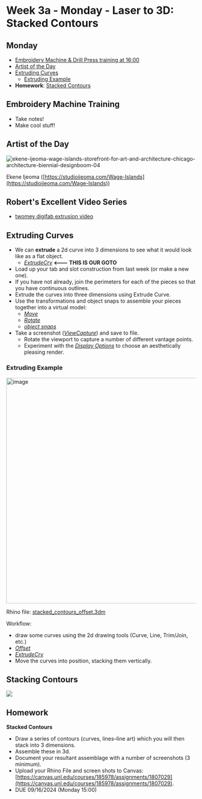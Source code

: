 # Week 3a - Monday - Laser to 3D: Stacked Contours

## Monday
- [Embroidery Machine & Drill Press training at 16:00](#embroidery-machine-training)
- [Artist of the Day](#artist-of-the-day)
- [Extruding Curves](#extruding-curves)
  - [Extruding Example](#extruding-example)
- **Homework**: [Stacked Contours](#homework)

## Embroidery Machine Training
- Take notes!
- Make cool stuff!

## Artist of the Day

![ekene-ijeoma-wage-islands-storefront-for-art-and-architecture-chicago-architecture-biennial-designboom-04](https://github.com/NovySan/unl-digifab/assets/5796142/7b0937cd-0e50-48d1-9e82-b0c03a2d820a)

Ekene Ijeoma ([https://studioijeoma.com/Wage-Islands](https://studioijeoma.com/Wage-Islands))

## Robert's Excellent Video Series
- [twomey digifab extrusion video](https://drive.google.com/file/d/1tPlTyQPVZB22oaNCzVrWpezLiZ3NIW1x/view?usp=sharing)

## Extruding Curves
- We can **extrude** a 2d curve into 3 dimensions to see what it would look like as a flat object. 
  - [_ExtrudeCrv_](https://docs.mcneel.com/rhino/7/help/en-us/index.htm#commands/extrudecrv.htm) **<--- THIS IS OUR GOTO**
- Load up your tab and slot construction from last week (or make a new one).
- If you have not already, join the perimeters for each of the pieces so that you have continuous outlines. 
- Extrude the curves into three dimensions using Extrude Curve.
- Use the transformations and object snaps to assemble your pieces together into a virtual model: 
  - [_Move_](https://docs.mcneel.com/rhino/7/help/en-us/commands/move.htm)
  - [_Rotate_](https://docs.mcneel.com/rhino/7/help/en-us/commands/rotate.htm)
  - [_object snaps_](https://docs.mcneel.com/rhino/7/help/en-us/user_interface/object_snaps.htm)
- Take a screenshot ([_ViewCapture_](https://docs.mcneel.com/rhino/7/help/en-us/commands/viewcapture.htm#ViewCaptureToFile)) and save to file. 
  - Rotate the viewport to capture a number of different vantage points.
  - Experiment with the [_Display Options_](https://docs.mcneel.com/rhino/7/help/en-us/options/view_displaymode_options.htm) to choose an aesthetically pleasing render.

### Extruding Example
<img width="600" alt="image" src="https://user-images.githubusercontent.com/1598545/189135643-7c5be2f6-b27e-4d34-ac53-f457c74b61b6.png">

Rhino file: [stacked_contours_offset.3dm](../examples/stacked_contours_offset.3dm)

Workflow: 
- draw some curves using the 2d drawing tools (Curve, Line, Trim/Join, etc.)
- [_Offset_](http://docs.mcneel.com/rhino/7/help/en-us/commands/offset.htm)
- [_ExtrudeCrv_](https://docs.mcneel.com/rhino/7/help/en-us/index.htm#commands/extrudecrv.htm)
- Move the curves into position, stacking them vertically.


## Stacking Contours
![](https://laughingsquid.com/wp-content/uploads/2015/01/skull_bricks_B_001__66920.1411477266.1280.1280-750x750.jpg)

## Homework
**Stacked Contours**

- Draw a series of contours (curves, lines–line art) which you will then stack into 3 dimensions. 
- Assemble these in 3d. 
- Document your resultant assemblage with a number of screenshots (3 minimum). 
- Upload your Rhino File and screen shots to Canvas: [https://canvas.unl.edu/courses/185978/assignments/1807029](https://canvas.unl.edu/courses/185978/assignments/1807029).
- DUE 09/16/2024 (Monday 15:00)

